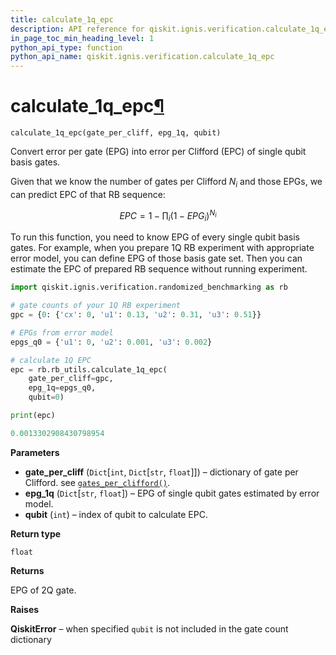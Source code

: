 ```yaml
---
title: calculate_1q_epc
description: API reference for qiskit.ignis.verification.calculate_1q_epc
in_page_toc_min_heading_level: 1
python_api_type: function
python_api_name: qiskit.ignis.verification.calculate_1q_epc
---
```


# calculate\_1q\_epc[¶](#calculate-1q-epc "Permalink to this headline")

<span id="qiskit.ignis.verification.calculate_1q_epc" />

`calculate_1q_epc(gate_per_cliff, epg_1q, qubit)`

Convert error per gate (EPG) into error per Clifford (EPC) of single qubit basis gates.

Given that we know the number of gates per Clifford $N_i$ and those EPGs, we can predict EPC of that RB sequence:

$$
EPC = 1 - \prod_i \left( 1 - EPG_i \right)^{N_i}
$$

To run this function, you need to know EPG of every single qubit basis gates. For example, when you prepare 1Q RB experiment with appropriate error model, you can define EPG of those basis gate set. Then you can estimate the EPC of prepared RB sequence without running experiment.

```python
import qiskit.ignis.verification.randomized_benchmarking as rb

# gate counts of your 1Q RB experiment
gpc = {0: {'cx': 0, 'u1': 0.13, 'u2': 0.31, 'u3': 0.51}}

# EPGs from error model
epgs_q0 = {'u1': 0, 'u2': 0.001, 'u3': 0.002}

# calculate 1Q EPC
epc = rb.rb_utils.calculate_1q_epc(
    gate_per_cliff=gpc,
    epg_1q=epgs_q0,
    qubit=0)

print(epc)
```

```python
0.0013302908430798954
```

**Parameters**

*   **gate\_per\_cliff** (`Dict`\[`int`, `Dict`\[`str`, `float`]]) – dictionary of gate per Clifford. see [`gates_per_clifford()`](qiskit.ignis.verification.gates_per_clifford "qiskit.ignis.verification.gates_per_clifford").
*   **epg\_1q** (`Dict`\[`str`, `float`]) – EPG of single qubit gates estimated by error model.
*   **qubit** (`int`) – index of qubit to calculate EPC.

**Return type**

`float`

**Returns**

EPG of 2Q gate.

**Raises**

**QiskitError** – when specified `qubit` is not included in the gate count dictionary

